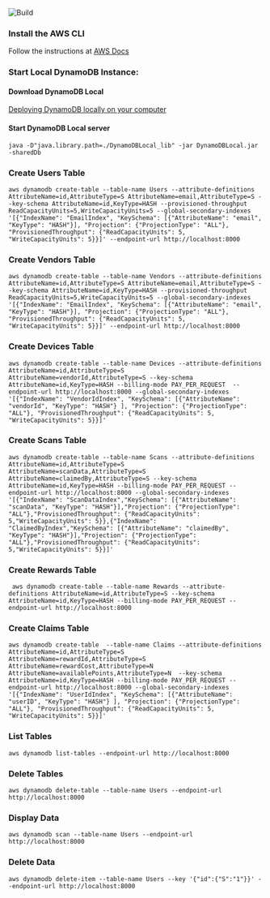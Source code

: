 ![Build](https://github.com/Re-Bottle/bottle-collection-system-backend/actions/workflows/main.yml/badge.svg)

### Install the AWS CLI

Follow the instructions at [AWS Docs](https://docs.aws.amazon.com/cli/latest/userguide/getting-started-install.html)

### Start Local DynamoDB Instance:

#### Download DynamoDB Local

[Deploying DynamoDB locally on your computer](https://docs.aws.amazon.com/amazondynamodb/latest/developerguide/DynamoDBLocal.DownloadingAndRunning.html)

#### Start DynamoDB Local server

`java -D"java.library.path=./DynamoDBLocal_lib" -jar DynamoDBLocal.jar -sharedDb`

### Create Users Table

`aws dynamodb create-table --table-name Users --attribute-definitions AttributeName=id,AttributeType=S AttributeName=email,AttributeType=S --key-schema AttributeName=id,KeyType=HASH --provisioned-throughput ReadCapacityUnits=5,WriteCapacityUnits=5 --global-secondary-indexes '[{"IndexName": "EmailIndex", "KeySchema": [{"AttributeName": "email", "KeyType": "HASH"}], "Projection": {"ProjectionType": "ALL"}, "ProvisionedThroughput": {"ReadCapacityUnits": 5, "WriteCapacityUnits": 5}}]' --endpoint-url http://localhost:8000`

### Create Vendors Table

`aws dynamodb create-table --table-name Vendors --attribute-definitions AttributeName=id,AttributeType=S AttributeName=email,AttributeType=S --key-schema AttributeName=id,KeyType=HASH --provisioned-throughput ReadCapacityUnits=5,WriteCapacityUnits=5 --global-secondary-indexes '[{"IndexName": "EmailIndex", "KeySchema": [{"AttributeName": "email", "KeyType": "HASH"}], "Projection": {"ProjectionType": "ALL"}, "ProvisionedThroughput": {"ReadCapacityUnits": 5, "WriteCapacityUnits": 5}}]' --endpoint-url http://localhost:8000`

### Create Devices Table

`aws dynamodb create-table --table-name Devices --attribute-definitions AttributeName=id,AttributeType=S      AttributeName=vendorId,AttributeType=S --key-schema AttributeName=id,KeyType=HASH --billing-mode PAY_PER_REQUEST  --endpoint-url http://localhost:8000 --global-secondary-indexes '[{"IndexName": "VendorIdIndex", "KeySchema": [{"AttributeName": "vendorId", "KeyType": "HASH"} ], "Projection": {"ProjectionType": "ALL"}, "ProvisionedThroughput": {"ReadCapacityUnits": 5, "WriteCapacityUnits": 5}}]'`

### Create Scans Table

`aws dynamodb create-table --table-name Scans --attribute-definitions AttributeName=id,AttributeType=S AttributeName=scanData,AttributeType=S AttributeName=claimedBy,AttributeType=S --key-schema AttributeName=id,KeyType=HASH --billing-mode PAY_PER_REQUEST --endpoint-url http://localhost:8000 --global-secondary-indexes '[{"IndexName": "ScanDataIndex","KeySchema": [{"AttributeName": "scanData", "KeyType": "HASH"}],"Projection": {"ProjectionType": "ALL"},"ProvisionedThroughput": {"ReadCapacityUnits": 5,"WriteCapacityUnits": 5}},{"IndexName": "ClaimedByIndex","KeySchema": [{"AttributeName": "claimedBy", "KeyType": "HASH"}],"Projection": {"ProjectionType": "ALL"},"ProvisionedThroughput": {"ReadCapacityUnits": 5,"WriteCapacityUnits": 5}}]'`

### Create Rewards Table

` aws dynamodb create-table --table-name Rewards --attribute-definitions AttributeName=id,AttributeType=S --key-schema AttributeName=id,KeyType=HASH --billing-mode PAY_PER_REQUEST --endpoint-url http://localhost:8000`

### Create Claims Table

`aws dynamodb create-table  --table-name Claims --attribute-definitions AttributeName=id,AttributeType=S AttributeName=rewardId,AttributeType=S AttributeName=rewardCost,AttributeType=N AttributeName=availablePoints,AttributeType=N  --key-schema AttributeName=id,KeyType=HASH --billing-mode PAY_PER_REQUEST --endpoint-url http://localhost:8000 --global-secondary-indexes '[{"IndexName": "UserIdIndex", "KeySchema": [{"AttributeName": "userID", "KeyType": "HASH"} ], "Projection": {"ProjectionType": "ALL"}, "ProvisionedThroughput": {"ReadCapacityUnits": 5, "WriteCapacityUnits": 5}}]'`

### List Tables

`aws dynamodb list-tables --endpoint-url http://localhost:8000`

### Delete Tables

`aws dynamodb delete-table --table-name Users --endpoint-url http://localhost:8000`

### Display Data

`aws dynamodb scan --table-name Users --endpoint-url http://localhost:8000`

### Delete Data

`aws dynamodb delete-item --table-name Users --key '{"id":{"S":"1"}}' --endpoint-url http://localhost:8000`

